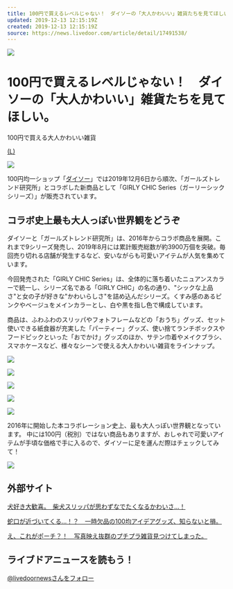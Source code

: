 ```yaml
---
title: 100円で買えるレベルじゃない！　ダイソーの「大人かわいい」雑貨たちを見てほしい。
updated: 2019-12-13 12:15:19Z
created: 2019-12-13 12:15:19Z
source: https://news.livedoor.com/article/detail/17491538/
---
```


 ![](https://image.news.livedoor.com/newsimage/stf/4/b/4b1f1_1315_bea59b7556905778e1853617e7c68c99-cm.jpg?v=20191207122007)

# 100円で買えるレベルじゃない！　ダイソーの「大人かわいい」雑貨たちを見てほしい。

100円で買える大人かわいい雑貨

[(L)](https://news.livedoor.com/category/vender/bg-mania/)

![](https://image.news.livedoor.com/newsimage/stf/4/b/4b1f1_1315_bea59b7556905778e1853617e7c68c99.jpg)

100円均一ショップ「[ダイソー](https://news.livedoor.com/topics/keyword/16707/)」では2019年12月6日から順次、「ガールズトレンド研究所」とコラボした新商品として「GIRLY CHIC Series（ガーリーシックシリーズ）」が販売されています。

## コラボ史上最も大人っぽい世界観をどうぞ

ダイソーと「ガールズトレンド研究所」は、2016年からコラボ商品を展開。これまで9シリーズ発売し、2019年8月には累計販売総数が約3900万個を突破。毎回売り切れる店舗が発生するなど、安いながらも可愛いアイテムが人気を集めています。

今回発売された「GIRLY CHIC Series」は、全体的に落ち着いたニュアンスカラーで統一し、シリーズ名である「GIRLY CHIC」の名の通り、"シックな上品さ"と女の子が好きな"かわいらしさ"を詰め込んだシリーズ。くすみ感のあるピンクやベージュをメインカラーとし、白や黒を指し色で構成しています。

商品は、ふわふわのスリッパやフォトフレームなどの「おうち」グッズ、セット使いできる紙食器が充実した「パーティー」グッズ、使い捨てランチボックスやフードピックといった「おでかけ」グッズのほか、サテン巾着やメイクブラシ、スマホケースなど、様々なシーンで使える大人かわいい雑貨をラインナップ。

![](https://image.news.livedoor.com/newsimage/stf/2/b/2b7c0_1315_4350af9c026c834af889f740098d197e.jpg)

![](https://image.news.livedoor.com/newsimage/stf/c/7/c7a1a_1315_0b3b4ad357e7a7025e63d28249c35e93.jpg)

![](https://image.news.livedoor.com/newsimage/stf/1/2/12017_1315_ee4e4963dc0385274d6ab1775ed502ef.jpg)

![](https://image.news.livedoor.com/newsimage/stf/f/d/fd7d6_1315_9321d98b8aa55528c9ba387505e30dec.jpg)

![](https://image.news.livedoor.com/newsimage/stf/7/d/7d153_1315_af6362653cad4d8bd19e7eff728bf223.jpg)

2016年に開始した本コラボレーション史上、最も大人っぽい世界観となっています。
中には100円（税別）ではない商品もありますが、おしゃれで可愛いアイテムが手頃な価格で手に入るので、ダイソーに足を運んだ際はチェックしてみて！

 [![](https://image.news.livedoor.com/newsimage/vender/bg-mania.jpg)](http://bg-mania.jp/)

## 外部サイト

[犬好き大歓喜。　柴犬スリッパが思わずなでたくなるかわいさ...！](https://bg-mania.jp/2019/12/07319038.html)

[蛇口が近づいてくる...！？　一時欠品の100均アイデアグッズ、知らないと損。](https://bg-mania.jp/2019/12/05318605.html)

[え、これがポーチ？！　写真映え抜群のプチプラ雑貨見つけてしまった。](https://bg-mania.jp/2019/12/04318598.html)

## ライブドアニュースを読もう！

 [@livedoornewsさんをフォロー](https://twitter.com/livedoornews)